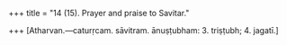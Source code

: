 +++
title = "14 (15). Prayer and praise to Savitar."

+++
[Atharvan.—caturṛcam. sāvitram. ānuṣṭubham: 3. triṣṭubh; 4. jagatī.]
